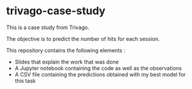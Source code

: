 # trivago-case-study
This is a case study from Trivago. 

The objective is to predict the number of hits for each session.

This repository contains the following elements :

- Slides that explain the work that was done
- A Jupyter notebook containing the code as well as the observations
- A CSV file containing the predictions obtained with my best model for this task
